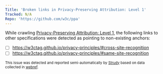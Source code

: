 ```yaml
---
Title: 'Broken links in Privacy-Preserving Attribution: Level 1'
Tracked: N/A
Repo: 'https://github.com/w3c/ppa'
---
```


While crawling [Privacy-Preserving Attribution: Level 1](https://w3c.github.io/ppa/), the following links to other specifications were detected as pointing to non-existing anchors:
* [ ] https://w3ctag.github.io/privacy-principles/#cross-site-recognition
* [ ] https://w3ctag.github.io/privacy-principles/#same-site-recognition

<sub>This issue was detected and reported semi-automatically by [Strudy](https://github.com/w3c/strudy/) based on data collected in [webref](https://github.com/w3c/webref/).</sub>
